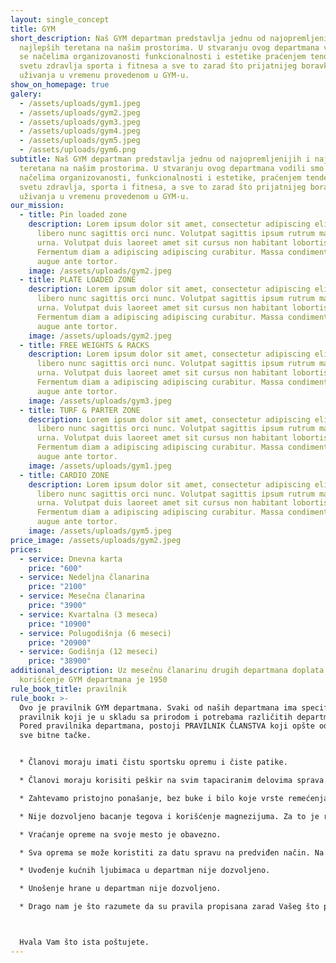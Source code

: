 ```yaml
---
layout: single_concept
title: GYM
short_description: Naš GYM departman predstavlja jednu od najopremljenijih i
  najlepših teretana na našim prostorima. U stvaranju ovog departmana vodili smo
  se načelima organizovanosti funkcionalnosti i estetike praćenjem tendencija u
  svetu zdravlja sporta i fitnesa a sve to zarad što prijatnijeg boravka i
  uživanja u vremenu provedenom u GYM-u.
show_on_homepage: true
galery:
  - /assets/uploads/gym1.jpeg
  - /assets/uploads/gym2.jpeg
  - /assets/uploads/gym3.jpeg
  - /assets/uploads/gym4.jpeg
  - /assets/uploads/gym5.jpeg
  - /assets/uploads/gym6.png
subtitle: Naš GYM departman predstavlja jednu od najopremljenijih i najlepših
  teretana na našim prostorima. U stvaranju ovog departmana vodili smo se
  načelima organizovanosti, funkcionalnosti i estetike, praćenjem tendencija u
  svetu zdravlja, sporta i fitnesa, a sve to zarad što prijatnijeg boravka i
  uživanja u vremenu provedenom u GYM-u.
our_mission:
  - title: Pin loaded zone
    description: Lorem ipsum dolor sit amet, consectetur adipiscing elit. Diam, elit
      libero nunc sagittis orci nunc. Volutpat sagittis ipsum rutrum mauris,
      urna. Volutpat duis laoreet amet sit cursus non habitant lobortis.
      Fermentum diam a adipiscing adipiscing curabitur. Massa condimentum purus
      augue ante tortor.
    image: /assets/uploads/gym2.jpeg
  - title: PLATE LOADED ZONE
    description: Lorem ipsum dolor sit amet, consectetur adipiscing elit. Diam, elit
      libero nunc sagittis orci nunc. Volutpat sagittis ipsum rutrum mauris,
      urna. Volutpat duis laoreet amet sit cursus non habitant lobortis.
      Fermentum diam a adipiscing adipiscing curabitur. Massa condimentum purus
      augue ante tortor.
    image: /assets/uploads/gym2.jpeg
  - title: FREE WEIGHTS & RACKS
    description: Lorem ipsum dolor sit amet, consectetur adipiscing elit. Diam, elit
      libero nunc sagittis orci nunc. Volutpat sagittis ipsum rutrum mauris,
      urna. Volutpat duis laoreet amet sit cursus non habitant lobortis.
      Fermentum diam a adipiscing adipiscing curabitur. Massa condimentum purus
      augue ante tortor.
    image: /assets/uploads/gym3.jpeg
  - title: TURF & PARTER ZONE
    description: Lorem ipsum dolor sit amet, consectetur adipiscing elit. Diam, elit
      libero nunc sagittis orci nunc. Volutpat sagittis ipsum rutrum mauris,
      urna. Volutpat duis laoreet amet sit cursus non habitant lobortis.
      Fermentum diam a adipiscing adipiscing curabitur. Massa condimentum purus
      augue ante tortor.
    image: /assets/uploads/gym1.jpeg
  - title: CARDIO ZONE
    description: Lorem ipsum dolor sit amet, consectetur adipiscing elit. Diam, elit
      libero nunc sagittis orci nunc. Volutpat sagittis ipsum rutrum mauris,
      urna. Volutpat duis laoreet amet sit cursus non habitant lobortis.
      Fermentum diam a adipiscing adipiscing curabitur. Massa condimentum purus
      augue ante tortor.
    image: /assets/uploads/gym5.jpeg
price_image: /assets/uploads/gym2.jpeg
prices:
  - service: Dnevna karta
    price: "600"
  - service: Nedeljna članarina
    price: "2100"
  - service: Mesečna članarina
    price: "3900"
  - service: Kvartalna (3 meseca)
    price: "10900"
  - service: Polugodišnja (6 meseci)
    price: "20900"
  - service: Godišnja (12 meseci)
    price: "38900"
additional_description: Uz mesečnu članarinu drugih departmana doplata za
  korišćenje GYM departmana je 1950
rule_book_title: pravilnik
rule_book: >-
  Ovo je pravilnik GYM departmana. Svaki od naših departmana ima specifičan
  pravilnik koji je u skladu sa prirodom i potrebama različitih departmana.
  Pored pravilnika departmana, postoji PRAVILNIK ČLANSTVA koji opšte određuje
  sve bitne tačke.


  * Članovi moraju imati čistu sportsku opremu i čiste patike.

  * Članovi moraju korisiti peškir na svim tapaciranim delovima sprava. Ukoliko ste zaboravili svoj, na našoj recepciji možete kupiti ili iznajmiti čist peškir.

  * Zahtevamo pristojno ponašanje, bez buke i bilo koje vrste remećenja drugih članova.

  * Nije dozvoljeno bacanje tegova i korišćenje magnezijuma. Za to je rezervisan departman.

  * Vraćanje opreme na svoje mesto je obavezno.

  * Sva oprema se može koristiti za datu spravu na predviđen način. Na svakoj spravi postoji slikoviti prikaz, a ukoliko vam je potrebna dodatna instrukcija naši treneri će vam rado pojasniti.

  * Uvođenje kućnih ljubimaca u departman nije dozvoljeno.

  * Unošenje hrane u departman nije dozvoljeno.

  * Drago nam je što razumete da su pravila propisana zarad Vašeg što prijatnijeg boravka kao i kvalitetnije usluge.



  Hvala Vam što ista poštujete.
---
```

